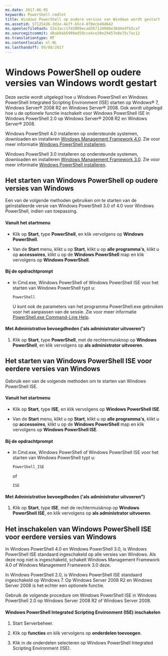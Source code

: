 ```yaml
---
ms.date: 2017-06-05
keywords: PowerShell-cmdlet
title: Windows PowerShell op oudere versies van Windows wordt gestart
ms.assetid: 57125436-3d1e-4e7f-b5c4-8f0ecb49d642
ms.openlocfilehash: 52e3acc1fd3009ecad3b7134008e38d4edfb5ca7
ms.sourcegitcommit: d6ab9ab5909ed59cce4ce30e29457e0e75c7ac12
ms.translationtype: MT
ms.contentlocale: nl-NL
ms.lasthandoff: 09/08/2017
---
```

# <a name="starting-windows-powershell-on-earlier-versions-of-windows"></a>Windows PowerShell op oudere versies van Windows wordt gestart
Deze sectie wordt uitgelegd hoe u Windows PowerShell en Windows PowerShell Integrated Scripting Environment (ISE) starten op Windows® 7, Windows Server® 2008 R2 en Windows Server® 2008. Ook wordt uitgelegd hoe u de optionele functie inschakelt voor Windows PowerShell ISE in Windows PowerShell 2.0 op Windows Server® 2008 R2 en Windows Server® 2008.

Windows PowerShell 4.0 installeren op ondersteunde systemen, downloaden en installeren [Windows Management Framework 4.0](http://go.microsoft.com/fwlink/?LinkID=293881). Zie voor meer informatie [Windows PowerShell installeren](Installing-Windows-PowerShell.md).

Windows PowerShell 3.0 installeren op ondersteunde systemen, downloaden en installeren [Windows Management Framework 3.0](http://go.microsoft.com/fwlink/?LinkID=240290). Zie voor meer informatie [Windows PowerShell installeren](Installing-Windows-PowerShell.md).

## <a name="how-to-start-windows-powershell-on-earlier-versions-of-windows"></a>Het starten van Windows PowerShell op oudere versies van Windows
Een van de volgende methoden gebruiken om te starten van de geïnstalleerde versie van Windows PowerShell 3.0 of 4.0 voor Windows PowerShell, indien van toepassing.

#### <a name="from-the-start-menu"></a>Vanuit het startmenu

- Klik op **Start**, type **PowerShell**, en klik vervolgens op **Windows PowerShell**.

- Van de **Start** menu, klikt u op **Start**, klikt u op **alle programma's**, klikt u op **accessoires**, klikt u op de **Windows PowerShell**  map en klik vervolgens op **Windows PowerShell**.

#### <a name="at-the-command-prompt"></a>Bij de opdrachtprompt

- In Cmd.exe, Windows PowerShell of Windows PowerShell ISE voor het starten van Windows PowerShell typt u:

    ```
    PowerShell
    ```

    U kunt ook de parameters van het programma PowerShell.exe gebruiken voor het aanpassen van de sessie. Zie voor meer informatie [PowerShell.exe Command-Line Help](../core-powershell/console/PowerShell.exe-Command-Line-Help.md).

#### <a name="with-administrative-privileges-run-as-administrator"></a>Met Administrative bevoegdheden ('als administrator uitvoeren")

1. Klik op **Start**, type **PowerShell**, met de rechtermuisknop op **Windows PowerShell**, en klik vervolgens op **als administrator uitvoeren**.

## <a name="how-to-start-windows-powershell-ise-on-earlier-releases-of-windows"></a>Het starten van Windows PowerShell ISE voor eerdere versies van Windows
Gebruik een van de volgende methoden om te starten van Windows PowerShell ISE.

#### <a name="from-the-start-menu"></a>Vanuit het startmenu

- Klik op **Start**, type **ISE**, en klik vervolgens op **Windows PowerShell ISE**.

- Van de **Start** menu, klikt u op **Start**, klikt u op **alle programma's**, klikt u op **accessoires**, klikt u op de **Windows PowerShell**  map en klik vervolgens op **Windows PowerShell ISE**.

#### <a name="at-the-command-prompt"></a>Bij de opdrachtprompt

- In Cmd.exe, Windows PowerShell of Windows PowerShell ISE voor het starten van Windows PowerShell typt u:

    ```
    PowerShell_ISE
    ```

    of

    ```
    ISE
    ```

#### <a name="with-administrative-privileges-run-as-administrator"></a>Met Administrative bevoegdheden ('als administrator uitvoeren")

1. Klik op **Start**, type **ISE**, met de rechtermuisknop op **Windows PowerShell ISE**, en klik vervolgens op **als administrator uitvoeren**.

## <a name="how-to-enable-windows-powershell-ise-on-earlier-releases-of-windows"></a>Het inschakelen van Windows PowerShell ISE voor eerdere versies van Windows
In Windows PowerShell 4.0 en Windows PowerShell 3.0, is Windows PowerShell ISE standaard ingeschakeld op alle versies van Windows. Als deze nog niet is ingeschakeld, schakelt Windows Management Framework 4.0 of Windows Management Framework 3.0 deze.

In Windows PowerShell 2.0, is Windows PowerShell ISE standaard ingeschakeld op Windows 7. Op Windows Server 2008 R2 en Windows Server 2008 is het echter een optionele functie.

Gebruik de volgende procedure om Windows PowerShell ISE in Windows PowerShell 2.0 op Windows Server 2008 R2 of Windows Server 2008.

#### <a name="to-enable-windows-powershell-integrated-scripting-environment-ise"></a>Windows PowerShell Integrated Scripting Environment (ISE) inschakelen

1. Start Serverbeheer.

2. Klik op **functies** en klik vervolgens op **onderdelen toevoegen**.

3. Klik in de onderdelen selecteren op Windows PowerShell Integrated Scripting Environment (ISE).

